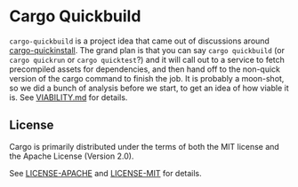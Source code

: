 # Cargo Quickbuild

`cargo-quickbuild` is a project idea that came out of discussions around [cargo-quickinstall](https://github.com/alsuren/cargo-quickinstall/). The grand plan is that you can say `cargo quickbuild` (or `cargo quickrun` or `cargo quicktest`?) and it will call out to a service to fetch precompiled assets for dependencies, and then hand off to the non-quick version of the cargo command to finish the job. It is probably a moon-shot, so we did a bunch of analysis before we start, to get an idea of how viable it is. See [VIABILITY.md](./VIABILITY.md) for details.

## License

Cargo is primarily distributed under the terms of both the MIT license
and the Apache License (Version 2.0).

See [LICENSE-APACHE](LICENSE-APACHE) and [LICENSE-MIT](LICENSE-MIT) for details.
